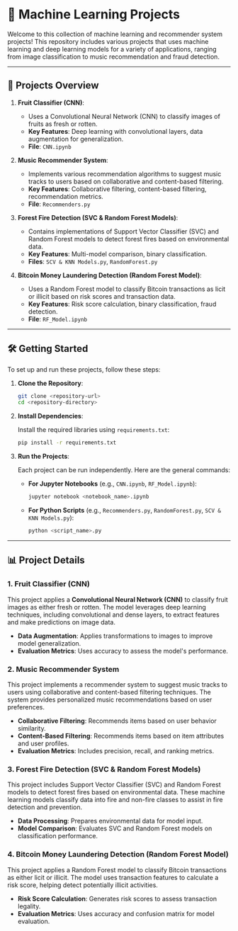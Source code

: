 
# 🧠 Machine Learning Projects

Welcome to this collection of machine learning and recommender system projects! This repository includes various projects that uses machine learning and deep learning models for a variety of applications, ranging from image classification to music recommendation and fraud detection.

---

## 📂 Projects Overview

1. **Fruit Classifier (CNN)**:
   - Uses a Convolutional Neural Network (CNN) to classify images of fruits as fresh or rotten.
   - **Key Features**: Deep learning with convolutional layers, data augmentation for generalization.
   - **File**: `CNN.ipynb`

2. **Music Recommender System**:
   - Implements various recommendation algorithms to suggest music tracks to users based on collaborative and content-based filtering.
   - **Key Features**: Collaborative filtering, content-based filtering, recommendation metrics.
   - **File**: `Recommenders.py`

3. **Forest Fire Detection (SVC & Random Forest Models)**:
   - Contains implementations of Support Vector Classifier (SVC) and Random Forest models to detect forest fires based on environmental data.
   - **Key Features**: Multi-model comparison, binary classification.
   - **Files**: `SCV & KNN Models.py`, `RandomForest.py`

4. **Bitcoin Money Laundering Detection (Random Forest Model)**:
   - Uses a Random Forest model to classify Bitcoin transactions as licit or illicit based on risk scores and transaction data.
   - **Key Features**: Risk score calculation, binary classification, fraud detection.
   - **File**: `RF_Model.ipynb`

---

## 🛠 Getting Started

To set up and run these projects, follow these steps:

1. **Clone the Repository**:

   ```bash
   git clone <repository-url>
   cd <repository-directory>
   ```

2. **Install Dependencies**:

   Install the required libraries using `requirements.txt`:

   ```bash
   pip install -r requirements.txt
   ```

3. **Run the Projects**:

   Each project can be run independently. Here are the general commands:

   - **For Jupyter Notebooks** (e.g., `CNN.ipynb`, `RF_Model.ipynb`):
     ```bash
     jupyter notebook <notebook_name>.ipynb
     ```

   - **For Python Scripts** (e.g., `Recommenders.py`, `RandomForest.py`, `SCV & KNN Models.py`):
     ```bash
     python <script_name>.py
     ```

---

## 📊 Project Details

### 1. Fruit Classifier (CNN)

This project applies a **Convolutional Neural Network (CNN)** to classify fruit images as either fresh or rotten. The model leverages deep learning techniques, including convolutional and dense layers, to extract features and make predictions on image data.

- **Data Augmentation**: Applies transformations to images to improve model generalization.
- **Evaluation Metrics**: Uses accuracy to assess the model's performance.

### 2. Music Recommender System

This project implements a recommender system to suggest music tracks to users using collaborative and content-based filtering techniques. The system provides personalized music recommendations based on user preferences.

- **Collaborative Filtering**: Recommends items based on user behavior similarity.
- **Content-Based Filtering**: Recommends items based on item attributes and user profiles.
- **Evaluation Metrics**: Includes precision, recall, and ranking metrics.

### 3. Forest Fire Detection (SVC & Random Forest Models)

This project includes Support Vector Classifier (SVC) and Random Forest models to detect forest fires based on environmental data. These machine learning models classify data into fire and non-fire classes to assist in fire detection and prevention.

- **Data Processing**: Prepares environmental data for model input.
- **Model Comparison**: Evaluates SVC and Random Forest models on classification performance.

### 4. Bitcoin Money Laundering Detection (Random Forest Model)

This project applies a Random Forest model to classify Bitcoin transactions as either licit or illicit. The model uses transaction features to calculate a risk score, helping detect potentially illicit activities.

- **Risk Score Calculation**: Generates risk scores to assess transaction legality.
- **Evaluation Metrics**: Uses accuracy and confusion matrix for model evaluation.
